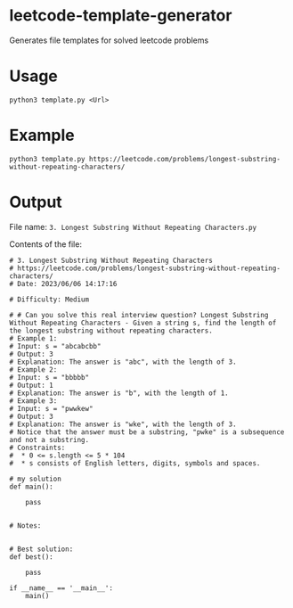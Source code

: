 # leetcode-template-generator
Generates file templates for solved leetcode problems

# Usage
```
python3 template.py <Url>
```


# Example
```
python3 template.py https://leetcode.com/problems/longest-substring-without-repeating-characters/
```

# Output
File name: `3. Longest Substring Without Repeating Characters.py` 

Contents of the file:
```
# 3. Longest Substring Without Repeating Characters
# https://leetcode.com/problems/longest-substring-without-repeating-characters/
# Date: 2023/06/06 14:17:16

# Difficulty: Medium

# # Can you solve this real interview question? Longest Substring Without Repeating Characters - Given a string s, find the length of the longest substring without repeating characters.
# Example 1:
# Input: s = "abcabcbb"
# Output: 3
# Explanation: The answer is "abc", with the length of 3.
# Example 2:
# Input: s = "bbbbb"
# Output: 1
# Explanation: The answer is "b", with the length of 1.
# Example 3:
# Input: s = "pwwkew"
# Output: 3
# Explanation: The answer is "wke", with the length of 3.
# Notice that the answer must be a substring, "pwke" is a subsequence and not a substring.
# Constraints:
#  * 0 <= s.length <= 5 * 104
#  * s consists of English letters, digits, symbols and spaces. 

# my solution
def main(): 
    
    pass

    
# Notes:


# Best solution:
def best():

    pass

if __name__ == '__main__':
    main()
```

